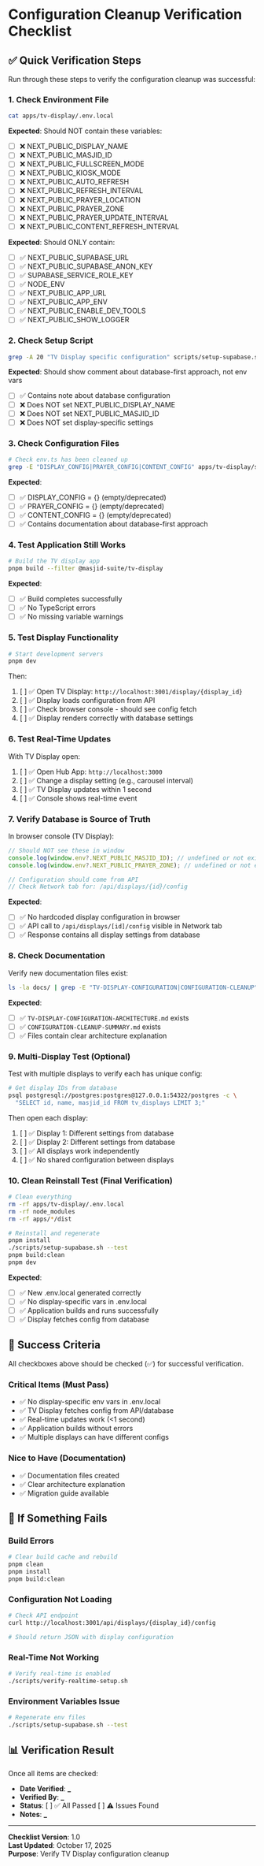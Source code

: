 # Configuration Cleanup Verification Checklist

## ✅ Quick Verification Steps

Run through these steps to verify the configuration cleanup was successful:

### 1. Check Environment File

```bash
cat apps/tv-display/.env.local
```

**Expected**: Should NOT contain these variables:

- [ ] ❌ NEXT_PUBLIC_DISPLAY_NAME
- [ ] ❌ NEXT_PUBLIC_MASJID_ID
- [ ] ❌ NEXT_PUBLIC_FULLSCREEN_MODE
- [ ] ❌ NEXT_PUBLIC_KIOSK_MODE
- [ ] ❌ NEXT_PUBLIC_AUTO_REFRESH
- [ ] ❌ NEXT_PUBLIC_REFRESH_INTERVAL
- [ ] ❌ NEXT_PUBLIC_PRAYER_LOCATION
- [ ] ❌ NEXT_PUBLIC_PRAYER_ZONE
- [ ] ❌ NEXT_PUBLIC_PRAYER_UPDATE_INTERVAL
- [ ] ❌ NEXT_PUBLIC_CONTENT_REFRESH_INTERVAL

**Expected**: Should ONLY contain:

- [ ] ✅ NEXT_PUBLIC_SUPABASE_URL
- [ ] ✅ NEXT_PUBLIC_SUPABASE_ANON_KEY
- [ ] ✅ SUPABASE_SERVICE_ROLE_KEY
- [ ] ✅ NODE_ENV
- [ ] ✅ NEXT_PUBLIC_APP_URL
- [ ] ✅ NEXT_PUBLIC_APP_ENV
- [ ] ✅ NEXT_PUBLIC_ENABLE_DEV_TOOLS
- [ ] ✅ NEXT_PUBLIC_SHOW_LOGGER

### 2. Check Setup Script

```bash
grep -A 20 "TV Display specific configuration" scripts/setup-supabase.sh
```

**Expected**: Should show comment about database-first approach, not env vars

- [ ] ✅ Contains note about database configuration
- [ ] ❌ Does NOT set NEXT_PUBLIC_DISPLAY_NAME
- [ ] ❌ Does NOT set NEXT_PUBLIC_MASJID_ID
- [ ] ❌ Does NOT set display-specific settings

### 3. Check Configuration Files

```bash
# Check env.ts has been cleaned up
grep -E "DISPLAY_CONFIG|PRAYER_CONFIG|CONTENT_CONFIG" apps/tv-display/src/config/env.ts
```

**Expected**:

- [ ] ✅ DISPLAY_CONFIG = {} (empty/deprecated)
- [ ] ✅ PRAYER_CONFIG = {} (empty/deprecated)
- [ ] ✅ CONTENT_CONFIG = {} (empty/deprecated)
- [ ] ✅ Contains documentation about database-first approach

### 4. Test Application Still Works

```bash
# Build the TV display app
pnpm build --filter @masjid-suite/tv-display
```

**Expected**:

- [ ] ✅ Build completes successfully
- [ ] ✅ No TypeScript errors
- [ ] ✅ No missing variable warnings

### 5. Test Display Functionality

```bash
# Start development servers
pnpm dev
```

Then:

1. [ ] ✅ Open TV Display: `http://localhost:3001/display/{display_id}`
2. [ ] ✅ Display loads configuration from API
3. [ ] ✅ Check browser console - should see config fetch
4. [ ] ✅ Display renders correctly with database settings

### 6. Test Real-Time Updates

With TV Display open:

1. [ ] ✅ Open Hub App: `http://localhost:3000`
2. [ ] ✅ Change a display setting (e.g., carousel interval)
3. [ ] ✅ TV Display updates within 1 second
4. [ ] ✅ Console shows real-time event

### 7. Verify Database is Source of Truth

In browser console (TV Display):

```javascript
// Should NOT see these in window
console.log(window.env?.NEXT_PUBLIC_MASJID_ID); // undefined or not exist
console.log(window.env?.NEXT_PUBLIC_PRAYER_ZONE); // undefined or not exist

// Configuration should come from API
// Check Network tab for: /api/displays/{id}/config
```

**Expected**:

- [ ] ✅ No hardcoded display configuration in browser
- [ ] ✅ API call to `/api/displays/[id]/config` visible in Network tab
- [ ] ✅ Response contains all display settings from database

### 8. Check Documentation

Verify new documentation files exist:

```bash
ls -la docs/ | grep -E "TV-DISPLAY-CONFIGURATION|CONFIGURATION-CLEANUP"
```

**Expected**:

- [ ] ✅ `TV-DISPLAY-CONFIGURATION-ARCHITECTURE.md` exists
- [ ] ✅ `CONFIGURATION-CLEANUP-SUMMARY.md` exists
- [ ] ✅ Files contain clear architecture explanation

### 9. Multi-Display Test (Optional)

Test with multiple displays to verify each has unique config:

```bash
# Get display IDs from database
psql postgresql://postgres:postgres@127.0.0.1:54322/postgres -c \
  "SELECT id, name, masjid_id FROM tv_displays LIMIT 3;"
```

Then open each display:

1. [ ] ✅ Display 1: Different settings from database
2. [ ] ✅ Display 2: Different settings from database
3. [ ] ✅ All displays work independently
4. [ ] ✅ No shared configuration between displays

### 10. Clean Reinstall Test (Final Verification)

```bash
# Clean everything
rm -rf apps/tv-display/.env.local
rm -rf node_modules
rm -rf apps/*/dist

# Reinstall and regenerate
pnpm install
./scripts/setup-supabase.sh --test
pnpm build:clean
pnpm dev
```

**Expected**:

- [ ] ✅ New .env.local generated correctly
- [ ] ✅ No display-specific vars in .env.local
- [ ] ✅ Application builds and runs successfully
- [ ] ✅ Display fetches config from database

## 🎯 Success Criteria

All checkboxes above should be checked (✅) for successful verification.

### Critical Items (Must Pass)

- ✅ No display-specific env vars in .env.local
- ✅ TV Display fetches config from API/database
- ✅ Real-time updates work (<1 second)
- ✅ Application builds without errors
- ✅ Multiple displays can have different configs

### Nice to Have (Documentation)

- ✅ Documentation files created
- ✅ Clear architecture explanation
- ✅ Migration guide available

## 🐛 If Something Fails

### Build Errors

```bash
# Clear build cache and rebuild
pnpm clean
pnpm install
pnpm build:clean
```

### Configuration Not Loading

```bash
# Check API endpoint
curl http://localhost:3001/api/displays/{display_id}/config

# Should return JSON with display configuration
```

### Real-Time Not Working

```bash
# Verify real-time is enabled
./scripts/verify-realtime-setup.sh
```

### Environment Variables Issue

```bash
# Regenerate env files
./scripts/setup-supabase.sh --test
```

## 📊 Verification Result

Once all items are checked:

- **Date Verified**: ********\_********
- **Verified By**: ********\_********
- **Status**: [ ] ✅ All Passed [ ] ⚠️ Issues Found
- **Notes**: ********\_********

---

**Checklist Version**: 1.0  
**Last Updated**: October 17, 2025  
**Purpose**: Verify TV Display configuration cleanup
